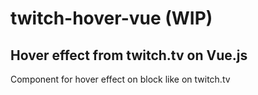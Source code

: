 # twitch-hover-vue (WIP)

## Hover effect from twitch.tv on Vue.js

Component for hover effect on block like on twitch.tv
